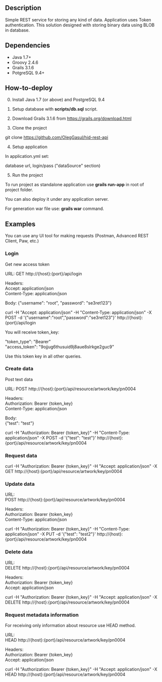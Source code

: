 ## Description
Simple REST service for storing any kind of data. Application uses Token authentication.
This solution designed with storing binary data using BLOB in database.

## Dependencies
* Java 1.7+
* Groovy 2.4.6
* Grails 3.1.6
* PotgreSQL 9.4+

## How-to-deploy

0) Install Java 1.7 (or above) and PostgreSQL 9.4

1) Setup database with __scripts/db.sql__ script.

2) Download Grails 3.1.6 from https://grails.org/download.html

3) Clone the project

git clone https://github.com/OlegGasul/hid-rest-api

4) Setup application

In application.yml set:

database url, login/pass ("dataSource" section)

5) Run the project

To run project as standalone application use __grails run-app__ in root of project folder.

You can also deploy it under any application server.

For generation war file use: __grails war__ command.

## Examples

You can use any UI tool for making requests (Postman, Advanced REST Client, Paw, etc.)

### Login
Get new access token

URL:
GET http://{host}:{port}/api/login

Headers:  
Accept: application/json  
Content-Type: application/json  

Body:
{"username": "root", "password": "se3ret123"}

curl -H "Accept: application/json" -H "Content-Type: application/json" -X POST -d '{"username":"root","password":"se3ret123"}' http://{host}:{port}/api/login

You will receive token_key:

"token_type": "Bearer"  
"access_token": "9ojjug6thusuid9j8aue8slrkge2guc9"

Use this token key in all other queries.

### Create data
Post text data

URL:
POST http://{host}:{port}/api/resource/artwork/key/pn0004

Headers:  
Authorization: Bearer {token_key}  
Content-Type: application/json  

Body:  
{"test": "test"}

curl -H "Authorization: Bearer {token_key}" -H "Content-Type: application/json" -X POST -d '{"test": "test"}' http://{host}:{port}/api/resource/artwork/key/pn0004

### Request data
curl -H "Authorization: Bearer {token_key}" -H "Accept: application/json" -X GET http://{host}:{port}/api/resource/artwork/key/pn0004

### Update data

URL:  
POST http://{host}:{port}/api/resource/artwork/key/pn0004

Headers:  
Authorization: Bearer {token_key}  
Content-Type: application/json

curl -H "Authorization: Bearer {token_key}" -H "Content-Type: application/json" -X PUT -d '{"test": "test2"}' http://{host}:{port}/api/resource/artwork/key/pn0004

### Delete data

URL:  
DELETE http://{host}:{port}/api/resource/artwork/key/pn0004

Headers:  
Authorization: Bearer {token_key}  
Accept: application/json

curl -H "Authorization: Bearer {token_key}" -H "Accept: application/json" -X DELETE http://{host}:{port}/api/resource/artwork/key/pn0004

### Request metadata information
For receiving only information about resource use HEAD method.

URL:  
HEAD http://{host}:{port}/api/resource/artwork/key/pn0004

Headers:  
Authorization: Bearer {token_key}  
Accept: application/json

curl -H "Authorization: Bearer {token_key}" -H "Accept: application/json" -X HEAD http://{host}:{port}/api/resource/artwork/key/pn0004


